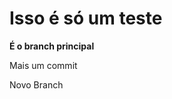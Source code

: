 <h1>Isso é só um teste</h1>
<strong>É o branch principal</strong>
<p>Mais um commit</p>
<p>Novo Branch</p>